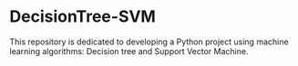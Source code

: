# DecisionTree-SVM
This repository is dedicated to developing a Python project using machine learning algorithms: Decision tree and Support Vector Machine.
